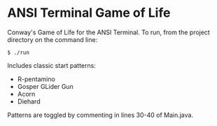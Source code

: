 # ANSI Terminal Game of Life

Conway's Game of Life for the ANSI Terminal. To run, from the project directory on the command line:

```
$ ./run
```

Includes classic start patterns:

* R-pentamino
* Gosper GLider Gun
* Acorn
* Diehard

Patterns are toggled by commenting in lines 30-40 of Main.java.
